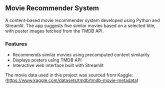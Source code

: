 ## Movie Recommender System

A content-based movie recommender system developed using Python and Streamlit. The app suggests five similar movies based on a selected title, with poster images fetched from the TMDB API.

### Features
- Recommends similar movies using precomputed content similarity
- Displays posters using TMDB API
- Interactive web interface built with Streamlit

The movie data used in this project was sourced from Kaggle:
(https://www.kaggle.com/datasets/tmdb/tmdb-movie-metadata)
